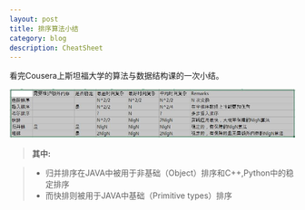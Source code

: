 ```yaml
---
layout: post
title: 排序算法小结
category: blog
description: CheatSheet
---
```


看完Cousera上斯坦福大学的算法与数据结构课的一次小结。

![SortingAlgo](/images/blog/SortingAlgo.JPG)

> **其中:**

> - 归并排序在JAVA中被用于非基础（Object）排序和C++,Python中的稳定排序
> - 而快排则被用于JAVA中基础（Primitive types）排序